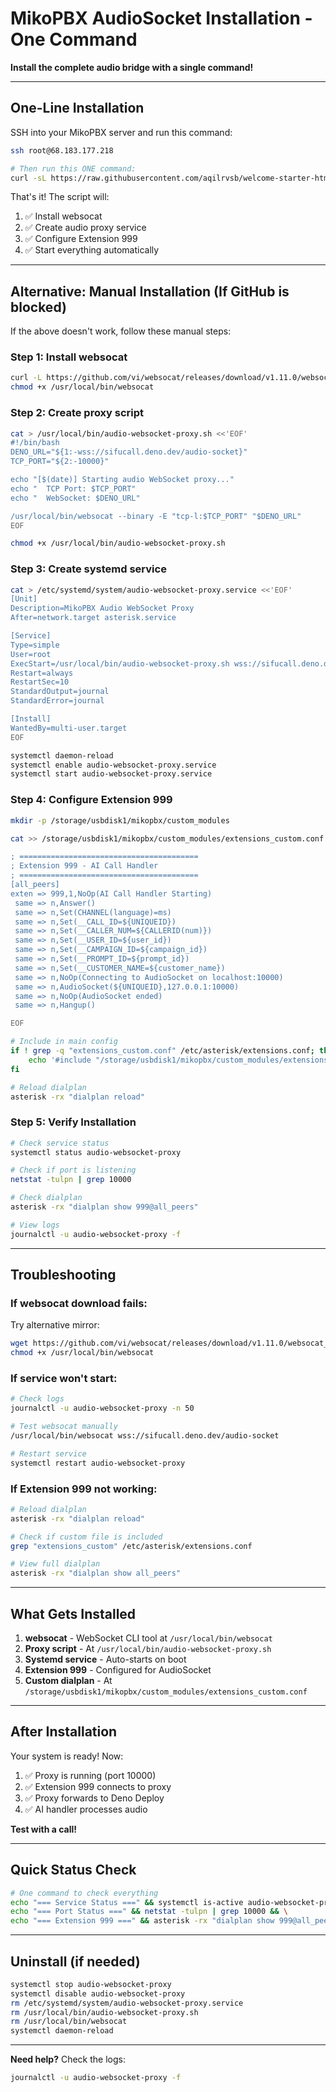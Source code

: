 # MikoPBX AudioSocket Installation - One Command

**Install the complete audio bridge with a single command!**

---

## One-Line Installation

SSH into your MikoPBX server and run this command:

```bash
ssh root@68.183.177.218

# Then run this ONE command:
curl -sL https://raw.githubusercontent.com/aqilrvsb/welcome-starter-html/master/mikopbx-bridge/install-audio-bridge.sh | bash
```

That's it! The script will:
1. ✅ Install websocat
2. ✅ Create audio proxy service
3. ✅ Configure Extension 999
4. ✅ Start everything automatically

---

## Alternative: Manual Installation (If GitHub is blocked)

If the above doesn't work, follow these manual steps:

### Step 1: Install websocat

```bash
curl -L https://github.com/vi/websocat/releases/download/v1.11.0/websocat_linux64 -o /usr/local/bin/websocat
chmod +x /usr/local/bin/websocat
```

### Step 2: Create proxy script

```bash
cat > /usr/local/bin/audio-websocket-proxy.sh <<'EOF'
#!/bin/bash
DENO_URL="${1:-wss://sifucall.deno.dev/audio-socket}"
TCP_PORT="${2:-10000}"

echo "[$(date)] Starting audio WebSocket proxy..."
echo "  TCP Port: $TCP_PORT"
echo "  WebSocket: $DENO_URL"

/usr/local/bin/websocat --binary -E "tcp-l:$TCP_PORT" "$DENO_URL"
EOF

chmod +x /usr/local/bin/audio-websocket-proxy.sh
```

### Step 3: Create systemd service

```bash
cat > /etc/systemd/system/audio-websocket-proxy.service <<'EOF'
[Unit]
Description=MikoPBX Audio WebSocket Proxy
After=network.target asterisk.service

[Service]
Type=simple
User=root
ExecStart=/usr/local/bin/audio-websocket-proxy.sh wss://sifucall.deno.dev/audio-socket 10000
Restart=always
RestartSec=10
StandardOutput=journal
StandardError=journal

[Install]
WantedBy=multi-user.target
EOF

systemctl daemon-reload
systemctl enable audio-websocket-proxy.service
systemctl start audio-websocket-proxy.service
```

### Step 4: Configure Extension 999

```bash
mkdir -p /storage/usbdisk1/mikopbx/custom_modules

cat >> /storage/usbdisk1/mikopbx/custom_modules/extensions_custom.conf <<'EOF'

; ========================================
; Extension 999 - AI Call Handler
; ========================================
[all_peers]
exten => 999,1,NoOp(AI Call Handler Starting)
 same => n,Answer()
 same => n,Set(CHANNEL(language)=ms)
 same => n,Set(__CALL_ID=${UNIQUEID})
 same => n,Set(__CALLER_NUM=${CALLERID(num)})
 same => n,Set(__USER_ID=${user_id})
 same => n,Set(__CAMPAIGN_ID=${campaign_id})
 same => n,Set(__PROMPT_ID=${prompt_id})
 same => n,Set(__CUSTOMER_NAME=${customer_name})
 same => n,NoOp(Connecting to AudioSocket on localhost:10000)
 same => n,AudioSocket(${UNIQUEID},127.0.0.1:10000)
 same => n,NoOp(AudioSocket ended)
 same => n,Hangup()

EOF

# Include in main config
if ! grep -q "extensions_custom.conf" /etc/asterisk/extensions.conf; then
    echo '#include "/storage/usbdisk1/mikopbx/custom_modules/extensions_custom.conf"' >> /etc/asterisk/extensions.conf
fi

# Reload dialplan
asterisk -rx "dialplan reload"
```

### Step 5: Verify Installation

```bash
# Check service status
systemctl status audio-websocket-proxy

# Check if port is listening
netstat -tulpn | grep 10000

# Check dialplan
asterisk -rx "dialplan show 999@all_peers"

# View logs
journalctl -u audio-websocket-proxy -f
```

---

## Troubleshooting

### If websocat download fails:

Try alternative mirror:
```bash
wget https://github.com/vi/websocat/releases/download/v1.11.0/websocat_linux64 -O /usr/local/bin/websocat
chmod +x /usr/local/bin/websocat
```

### If service won't start:

```bash
# Check logs
journalctl -u audio-websocket-proxy -n 50

# Test websocat manually
/usr/local/bin/websocat wss://sifucall.deno.dev/audio-socket

# Restart service
systemctl restart audio-websocket-proxy
```

### If Extension 999 not working:

```bash
# Reload dialplan
asterisk -rx "dialplan reload"

# Check if custom file is included
grep "extensions_custom" /etc/asterisk/extensions.conf

# View full dialplan
asterisk -rx "dialplan show all_peers"
```

---

## What Gets Installed

1. **websocat** - WebSocket CLI tool at `/usr/local/bin/websocat`
2. **Proxy script** - At `/usr/local/bin/audio-websocket-proxy.sh`
3. **Systemd service** - Auto-starts on boot
4. **Extension 999** - Configured for AudioSocket
5. **Custom dialplan** - At `/storage/usbdisk1/mikopbx/custom_modules/extensions_custom.conf`

---

## After Installation

Your system is ready! Now:

1. ✅ Proxy is running (port 10000)
2. ✅ Extension 999 connects to proxy
3. ✅ Proxy forwards to Deno Deploy
4. ✅ AI handler processes audio

**Test with a call!**

---

## Quick Status Check

```bash
# One command to check everything
echo "=== Service Status ===" && systemctl is-active audio-websocket-proxy && \
echo "=== Port Status ===" && netstat -tulpn | grep 10000 && \
echo "=== Extension 999 ===" && asterisk -rx "dialplan show 999@all_peers" | head -5
```

---

## Uninstall (if needed)

```bash
systemctl stop audio-websocket-proxy
systemctl disable audio-websocket-proxy
rm /etc/systemd/system/audio-websocket-proxy.service
rm /usr/local/bin/audio-websocket-proxy.sh
rm /usr/local/bin/websocat
systemctl daemon-reload
```

---

**Need help?** Check the logs:
```bash
journalctl -u audio-websocket-proxy -f
```
